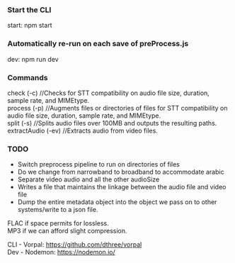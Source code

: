 
### Start the CLI
start: npm start

### Automatically re-run on each save of preProcess.js
dev: npm run dev


### Commands

check         (-c)   //Checks for STT compatibility on audio file size, duration, sample rate, and MIMEtype.  <br />
process       (-p)   //Augments files or directories of files for STT compatibility on audio file size, duration, sample rate, and MIMEtype.  <br />
split         (-s)   //Splits audio files over 100MB and outputs the resulting paths.  <br />
extractAudio  (-ev)  //Extracts audio from video files.  <br />


### TODO
- Switch preprocess pipeline to run on directories of files
- Do we change from narrowband to broadband to accommodate arabic
- Separate video audio and all the other audioSize
- Writes a file that maintains the linkage between the audio file and video file
- Dump the entire metadata object into the object we pass on to other systems/write to a json file.


FLAC if space permits for lossless. <br />
MP3 if we can afford slight compression. <br />

CLI - Vorpal: https://github.com/dthree/vorpal <br />
Dev - Nodemon: https://nodemon.io/ <br />
